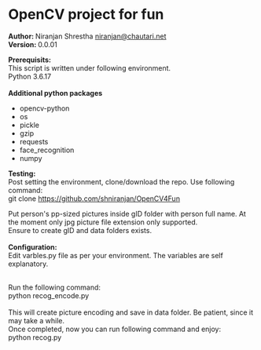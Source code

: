 # OpenCV project for fun

<b> Author: </b> Niranjan Shrestha niranjan@chautari.net <br>
<b> Version: </b> 0.0.01 <br>

<b> Prerequisits: </b> <br>
This script is written under following environment. <br>
Python 3.6.17 <br><br>
<b>Additional python packages </b><br><ul>
   <li> opencv-python </li>
   <li> os </li>
   <li> pickle </li>
   <li> gzip </li>
   <li> requests </li>
   <li> face_recognition </li>
   <li> numpy </li></ul>



<b>Testing: </b><br>
Post setting the environment, clone/download the repo.  Use following command:<br>
git clone https://github.com/shniranjan/OpenCV4Fun <br>

Put person's pp-sized pictures inside gID folder with person full name.  At the moment only jpg picture file extension only supported. <br>
Ensure to create gID and data folders exists.
 <br><br>
<b>Configuration: </b><br>
Edit varbles.py file as per your environment.
The variables are self explanatory.
 <br> <br>

Run the following command: <br>
python recog_encode.py <br>
 <br>
This will create picture encoding and save in data folder.  Be patient, since it may take a while.
 <br>
Once completed, now you can run following command and enjoy: <br>
python recog.py
